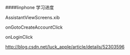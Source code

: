 ####linphone 学习进度

AssistantViewScreens.xib

onGotoCreateAccountClick

onLoginClick

http://blog.csdn.net/luck_apple/article/details/52303596



